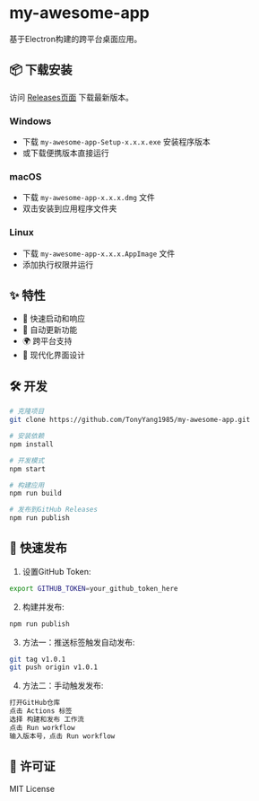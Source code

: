 # my-awesome-app

基于Electron构建的跨平台桌面应用。

## 📦 下载安装

访问 [Releases页面](https://github.com/TonyYang1985/my-awesome-app/releases) 下载最新版本。

### Windows
- 下载 `my-awesome-app-Setup-x.x.x.exe` 安装程序版本
- 或下载便携版本直接运行

### macOS  
- 下载 `my-awesome-app-x.x.x.dmg` 文件
- 双击安装到应用程序文件夹

### Linux
- 下载 `my-awesome-app-x.x.x.AppImage` 文件
- 添加执行权限并运行

## ✨ 特性

- 🚀 快速启动和响应
- 🔄 自动更新功能
- 🌍 跨平台支持
- 🎨 现代化界面设计

## 🛠️ 开发

```bash
# 克隆项目
git clone https://github.com/TonyYang1985/my-awesome-app.git

# 安装依赖
npm install

# 开发模式
npm start

# 构建应用
npm run build

# 发布到GitHub Releases
npm run publish
```

## 🚀 快速发布

1. 设置GitHub Token:
```bash
export GITHUB_TOKEN=your_github_token_here
```

2. 构建并发布:
```bash
npm run publish
```

3. 方法一：推送标签触发自动发布:
```bash
git tag v1.0.1
git push origin v1.0.1
```
4. 方法二：手动触发发布:
```bash
打开GitHub仓库
点击 Actions 标签
选择 构建和发布 工作流
点击 Run workflow
输入版本号，点击 Run workflow
```

## 📝 许可证

MIT License
